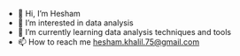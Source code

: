 - 👋 Hi, I’m Hesham
- 👀 I’m interested in data analysis
- 🌱 I’m currently learning data analysis techniques and tools
- 📫 How to reach me hesham.khalil.75@gmail.com

<!---
HeshamK75/HeshamK75 is a ✨ special ✨ repository because its `README.md` (this file) appears on your GitHub profile.
You can click the Preview link to take a look at your changes.
--->
